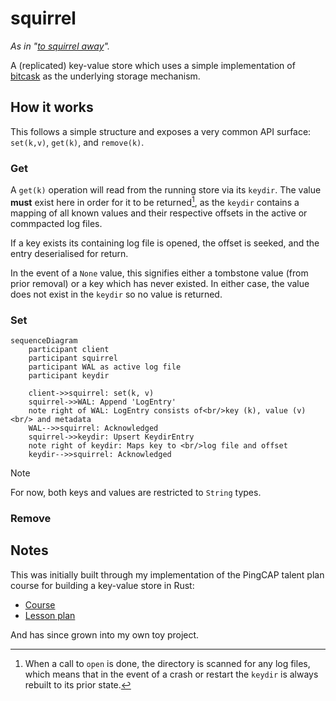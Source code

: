 # squirrel

_As in "[to squirrel away][squirrel-away]"._

A (replicated) key-value store which uses a simple implementation of [bitcask](https://github.com/basho/bitcask/blob/develop/doc/bitcask-intro.pdf) as the underlying storage mechanism.

## How it works

This follows a simple structure and exposes a very common API surface: `set(k,v)`, `get(k)`, and `remove(k)`.

### Get

A `get(k)` operation will read from the running store via its `keydir`. The value
**must** exist here in order for it to be returned[^1], as the `keydir` contains a
mapping of all known values and their respective offsets in the active or commpacted
log files.

[^1]: When a call to `open` is done, the directory is scanned for any log files,
which means that in the event of a crash or restart the `keydir` is always rebuilt
to its prior state.

If a key exists its containing log file is opened, the offset is seeked, and the
entry deserialised for return.

In the event of a `None` value, this signifies either a tombstone value (from prior removal)
or a key which has never existed. In either case, the value does not exist in the
`keydir` so no value is returned.

### Set

```mermaid
sequenceDiagram
    participant client
    participant squirrel
    participant WAL as active log file
    participant keydir

    client->>squirrel: set(k, v)
    squirrel->>WAL: Append 'LogEntry'
    note right of WAL: LogEntry consists of<br/>key (k), value (v)<br/> and metadata
    WAL-->>squirrel: Acknowledged
    squirrel->>keydir: Upsert KeydirEntry
    note right of keydir: Maps key to <br/>log file and offset
    keydir-->>squirrel: Acknowledged
```

> [!NOTE]
> For now, both keys and values are restricted to `String` types.

### Remove

## Notes

This was initially built through my implementation of the PingCAP talent plan course for building a key-value store in Rust:

- [Course](https://github.com/pingcap/talent-plan/tree/master/courses/rust#the-goal-of-this-course)
- [Lesson plan](https://github.com/pingcap/talent-plan/blob/master/courses/rust/docs/lesson-plan.md#pna-rust-lesson-plan)

And has since grown into my own toy project.

[squirrel-away]: https://dictionary.cambridge.org/dictionary/english/squirrel-away

